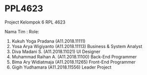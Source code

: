 # PPL4623

Project Kelompok 6 RPL 4623

Nama Tim :                                  Role:
1. Kukuh Yoga Pradana (A11.2018.11111)    
2. Yosa Arya Wigiyanto (A11.2018.11113)   Business & System Analyst
3. Diva Madani S. (A11.2018.11021)        UI Designer
4. Muhammad Raihan A. (A11.2018.11100)    Back-End Programmer
5. Bima Ary Widiatmaja (A11.2018.11265)   Front-End Programmer
6. Gigih Yudhamara (A11.2018.11556)       Leader Project           


